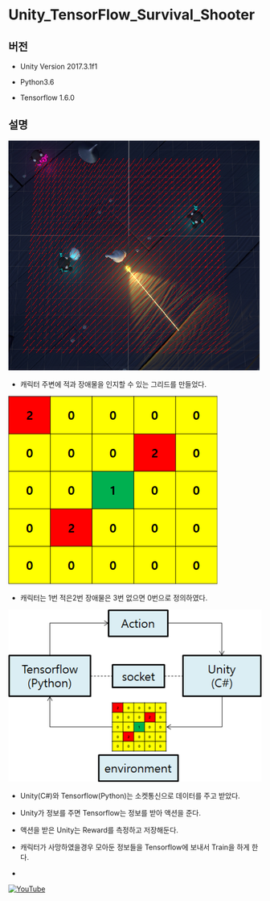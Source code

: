 # Unity_TensorFlow_Survival_Shooter
## 버전
- Unity Version 2017.3.1f1

- Python3.6

- Tensorflow 1.6.0

## 설명
![Iagem1](./Image/Image1.png)

- 캐릭터 주변에 적과 장애물을 인지할 수 있는 그리드를 만들었다.

![Iagem2](./Image/Image2.png)

- 캐릭터는 1번 적은2번 장애물은 3번 없으면 0번으로 정의하였다.

![Iagem3](./Image/Image3.png)

- Unity(C#)와 Tensorflow(Python)는 소켓통신으로 데이터를 주고 받았다.

- Unity가 정보를 주면 Tensorflow는 정보를 받아 액션을 준다.

- 액션을 받은 Unity는 Reward를 측정하고 저장해둔다.

- 캐릭터가 사망하였을경우 모아둔 정보들을 Tensorflow에 보내서 Train을 하게 한다.

- 

[![YouTube](http://img.youtube.com/vi/Dg6k8A0EFG0/0.jpg)](https://youtu.be/Dg6k8A0EFG0)
